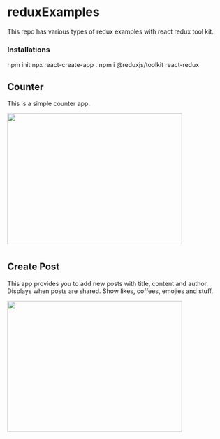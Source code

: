 # reduxExamples
This repo has various types of redux examples with react redux tool kit.

### Installations

npm init
npx react-create-app .
npm i @reduxjs/toolkit react-redux



## Counter
This is a simple counter app.

<img src="https://github.com/alihanselimoglu/reduxExamples/assets/82150661/fa609ef1-d735-444c-a3d7-babb6fff81ad" width="400" height="300" />

<h1> </h1>
<h1> </h1>
<h1> </h1>


## Create Post
This app provides you to add new posts with title, content and author. Displays when posts are shared. Show likes, coffees, emojies and stuff.

<img src="https://github.com/alihanselimoglu/reduxExamples/assets/82150661/c3c58c47-02ef-406a-92b5-fe001ff43444" width="400" height="300" />




